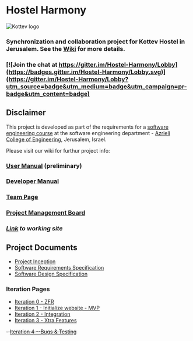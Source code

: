 # Hostel Harmony

![Kottev logo](http://kottev.co.il/wp-content/uploads/2017/01/logoooo.png)

### Synchronization and collaboration project for Kottev Hostel in Jerusalem. See the [Wiki](../../wiki/home) for more details.

### [![Join the chat at https://gitter.im/Hostel-Harmony/Lobby](https://badges.gitter.im/Hostel-Harmony/Lobby.svg)](https://gitter.im/Hostel-Harmony/Lobby?utm_source=badge&utm_medium=badge&utm_campaign=pr-badge&utm_content=badge)

## Disclaimer
This project is developed as part of the requirements for a [software engineering course](https://github.com/jce-il/se-class/wiki) at the software engineering department - [Azrieli College of Engineering](http://www.jce.ac.il/), Jerusalem, Israel.

Please visit our wiki for furthur project info: 

### [User Manual](../../wiki/User-manual) (preliminary)

### [Developer Manual](../../wiki/Developer-Manual)

### [Team Page](../../wiki/Team)

### [Project Management Board](https://github.com/elchi28/Hostel-Harmony/projects/1)

### **_[Link](https://hostel-harmony.firebaseapp.com) to working site_**

## Project Documents

- [Project Inception](../../wiki/inception---planning)
- [Software Requirements Specification](../../wiki/srs)
- [Software Design Specification](../../wiki/sds)

### Iteration Pages
- [Iteration 0 - ZFR](../../wiki/iter0-zfr)
- [Iteration 1 - Initialize website - MVP](https://github.com/elchi28/Hostel-Harmony/wiki/Iter1---Initialize-website---MVP)
- [Iteration 2 - Integration](https://github.com/elchi28/Hostel-Harmony/wiki/Iter2--Integartion)
- [Iteration 3 - Xtra Features](https://github.com/elchi28/Hostel-Harmony/wiki/Iter3-Extra-Features)

~~- [Iteration 4 --Bugs & Testing]()~~
